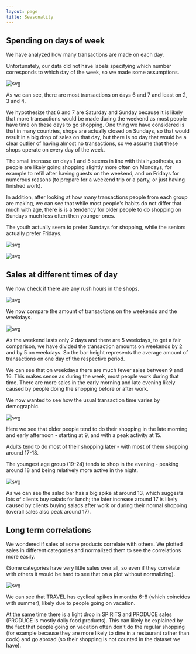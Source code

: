 ```yaml
---
layout: page
title: Seasonality
---
```


## Spending on days of week


We have analyzed how many transactions are made on each day.

Unfortunately, our data did not have labels specifying which number corresponds to which day of the week, so we made some assumptions.


![svg](Seasonality_files/Seasonality_7_0.svg)


As we can see, there are most transactions on days 6 and 7 and least on 2, 3 and 4.

We hypothesize that 6 and 7 are Saturday and Sunday because it is likely that more transactions would be made during the weekend as most people have time on these days to go shopping. One thing we have considered is that in many countries, shops are actually closed on Sundays, so that would result in a big drop of sales on that day, but there is no day that would be a clear outlier of having almost no transactions, so we assume that these shops operate on every day of the week.

The small increase on days 1 and 5 seems in line with this hypothesis, as people are likely going shopping slightly more often on Mondays, for example to refill after having guests on the weekend, and on Fridays for numerous reasons (to prepare for a weekend trip or a party, or just having finished work).

In addition, after looking at how many transactions people from each group are making, we can see that while most people's habits do not differ that much with age, there is is a tendency for older people to do shopping on Sundays much less often then younger ones.

The youth actually seem to prefer Sundays for shopping, while the seniors actually prefer Fridays.


![svg](Seasonality_files/Seasonality_16_0.svg)



![svg](Seasonality_files/Seasonality_17_0.svg)


## Sales at different times of day

We now check if there are any rush hours in the shops.


![svg](Seasonality_files/Seasonality_21_0.svg)


We now compare the amount of transactions on the weekends and the weekdays.


![svg](Seasonality_files/Seasonality_23_0.svg)


As the weekend lasts only 2 days and there are 5 weekdays, to get a fair comparison, we have divided the transaction amounts on weekends by 2 and by 5 on weekdays. So the bar height represents the average amount of transactions on one day of the respective period.

We can see that on weekdays there are much fewer sales between 9 and 16. This makes sense as during the week, most people work during that time. There are more sales in the early morning and late evening likely caused by people doing the shopping before or after work.

We now wanted to see how the usual transaction time varies by demographic.


![svg](Seasonality_files/Seasonality_28_0.svg)


Here we see that older people tend to do their shopping in the late morning and early afternoon - starting at 9, and with a peak activity at 15.

Adults tend to do most of their shopping later - with most of them shopping around 17-18.

The youngest age group (19-24) tends to shop in the evening - peaking around 18 and being relatively more active in the night.


![svg](Seasonality_files/Seasonality_30_0.svg)


As we can see the salad bar has a big spike at around 13, which suggests lots of clients buy salads for lunch; the later increase around 17 is likely caused by clients buying salads after work or during their normal shopping (overall sales also peak around 17).

## Long term correlations

We wondered if sales of some products correlate with others. We plotted sales in different categories and normalized them to see the correlations more easily.

(Some categories have very little sales over all, so even if they correlate with others it would be hard to see that on a plot without normalizing).


![svg](Seasonality_files/Seasonality_35_0.svg)


We can see that TRAVEL has cyclical spikes in months 6-8 (which coincides with summer), likely due to people going on vacation.

At the same time there is a light drop in SPIRITS and PRODUCE sales (PRODUCE is mostly daily food products). This can likely be explained by the fact that people going on vacation often don't do the regular shopping (for example because they are more likely to dine in a restaurant rather than cook) and go abroad (so their shopping is not counted in the dataset we have).
